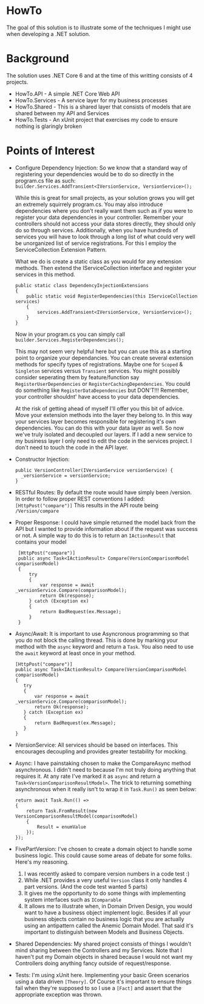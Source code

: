 # HowTo 

The goal of this solution is to illustrate some of the techniques I might use when developing a .NET solution.

# Background

The solution uses .NET Core 6 and at the time of this writting consists of 4 projects. 

- HowTo.API - A simple .NET Core Web API
- HowTo.Services - A service layer for my business processes
- HowTo.Shared - This is a shared layer that consists of models that are shared between my API and Services
- HowTo.Tests - An xUnit project that exercises my code to ensure nothing is glaringly broken

# Points of Interest

- Configure Dependency Injection:
  So we know that a standard way of registering your dependencies would be to do so directly in the program.cs file as such:
  `builder.Services.AddTransient<IVersionService, VersionService>();`

  While this is great for small projects, as your solution grows you will get an extremely squirrely program.cs. You may also introduce dependencies where you don't really want them such as if you were to register your data dependencies in your controller. Remember your controllers should not access your data stores directly, they should only do so through services. Additionally, when you have hundreds of services you will have to look through a long list of what could very well be unorganized list of service registrations. For this I employ the ServiceCollection Extension Pattern.

  What we do is create a static class as you would for any extension methods. Then extend the IServiceCollection interface and register your services in this method.
  ```
  public static class DependencyInjectionExtensions
  {
      public static void RegisterDependencies(this IServiceCollection services)
      {
          services.AddTransient<IVersionService, VersionService>();
      }
  }
  ```
  Now in your program.cs you can simply call `builder.Services.RegisterDependencies();`

  This may not seem very helpful here but you can use this as a starting point to organize your dependancies. You can create several extension methods for specify types of registrations. Maybe one for `Scoped` & `Singleton` services versus `Transient` services. You might possibly consider seperating them by feature/function say `RegisterUserDependencies` or `RegisterCachingDependencies`. You could do something like `RegisterDataDependencies` but DON'T!!! Remember, your controller shouldnt' have access to your data dependencies.

  At the risk of getting ahead of myself I'll offer you this bit of advice. Move your extension methods into the layer they belong to. In this way your services layer becomes responsible for registering it's own dependencies. You can do this with your data layer as well. So now we've truly isolated and decoupled our layers. If I add a new service to my business layer I only need to edit the code in the services project. I don't need to touch the code in the API layer. 
  
- Constructor Injection:
  ```
  public VersionController(IVersionService versionService) { 
    _versionService = versionService;
  }
  ```
- RESTful Routes:
  By default the route would have simply been /version. In order to follow proper REST conventions I added:
  `[HttpPost("compare")]`
  This results in the API route being `/Version/compare`
  
- Proper Response:
  I could have simple returned the model back from the API but I wanted to provide information about if the request was success or not. A simple way to do this is to return an `IActionResult` that contains your model
  ```
   [HttpPost("compare")]
   public async Task<IActionResult> Compare(VersionComparisonModel comparisonModel)
   {
       try
       {
           var response = await _versionService.Compare(comparisonModel);
           return Ok(response);
       } catch (Exception ex)
       {
           return BadRequest(ex.Message);
       }   
   }
   ```

- Async/Await:
  It is important to use Asyncronous programming so that you do not block the calling thread. This is done by marking your method with the `async` keyword and return a `Task`. You also need to use the `await` keyword at least once in       your method.

    ```
   [HttpPost("compare")]
   public async Task<IActionResult> Compare(VersionComparisonModel comparisonModel)
   {
       try
       {
           var response = await _versionService.Compare(comparisonModel);
           return Ok(response);
       } catch (Exception ex)
       {
           return BadRequest(ex.Message);
       }   
   }
   ```
- IVersionService:  All services should be based on interfaces. This encourages decoupling and provides greater testability for mocking.
- Async: I have painstaking chosen to make the CompareAsync method asynchronous. I didn't need to because I'm not truly doing anything that requires it. At any rate I've marked it as `async` and return a `Task<VersionComparisonResultModel>`. The trick to returning something asynchronous when it really isn't to wrap it in `Task.Run()` as seen below:
  ```
  return await Task.Run(() =>
  {
      return Task.FromResult(new VersionComparisonResultModel(comparisonModel)
      {
          Result = enumValue
      });
  });
  ```
- FivePartVersion: I've chosen to create a domain object to handle some business logic. This could cause some areas of debate for some folks. Here's my reasoning.
    1. I was recently asked to compare version numbers in a code test :)
    2. While .NET provides a very useful `Version` class it only handles 4 part versions. (And the code test wanted 5 parts)
    3. It gives me the opportunity to do some things with implementing system interfaces such as `IComparable`
    4. It allows me to illustrate when, in Domain Driven Design, you would want to have a business object implement logic. Besides if all your business objects contain no business logic that you are actually using an antipattern called the Anemic Domain Model. That said it's important to distinguish between Models and Business Objects. 
  
- Shared Dependencies:
  My shared project consists of things I wouldn't mind sharing between the Controllers and my Services. Note that I haven't put my Domain objects in shared because I would not want my Controllers doing anything fancy outside of request/response.

- Tests: I'm using xUnit here. Implementing your basic Green scenarios using a data driven `[Theory]`. Of Course it's important to ensure things fail when they're supposed to so I use a `[Fact]` and assert that the appropriate exception was thrown.
